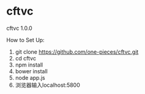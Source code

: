 # cftvc
cftvc 1.0.0

How to Set Up:

1. git clone https://github.com/one-pieces/cftvc.git
2. cd cftvc
3. npm install
4. bower install
5. node app.js
6. 浏览器输入localhost:5800
